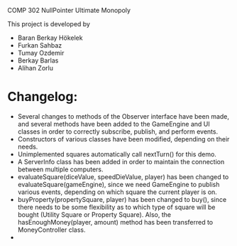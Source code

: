 COMP 302 NullPointer Ultimate Monopoly

This project is developed by 
 * Baran Berkay Hökelek
 * Furkan Sahbaz
 * Tumay Ozdemir
 * Berkay Barlas 
 * Alihan Zorlu
 
 # Changelog:
 
 - Several changes to methods of the Observer interface have been made, and several methods have been added to the GameEngine and UI classes in order to correctly subscribe, publish, and perform events.
 - Constructors of various classes have been modified, depending on their needs.
 - Unimplemented squares automatically call nextTurn() for this demo.
 - A ServerInfo class has been added in order to maintain the connection between multiple computers.
 - evaluateSquare(diceValue, speedDieValue, player) has been changed to evaluateSquare(gameEngine), since we need GameEngine to publish various events,    depending on which square the current player is on.
 - buyProperty(propertySquare, player) has been changed to buy(), since there needs to be some flexibility as to which type of square will be bought                            (Utility Square or Property Square). Also, the hasEnoughMoney(player, amount) method has been transferred to MoneyController class. 
 -  
 
 